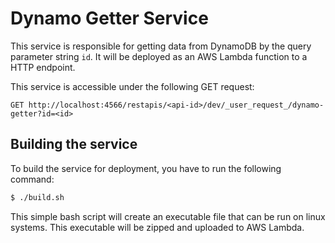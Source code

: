 # Dynamo Getter Service

This service is responsible for getting data from DynamoDB by the query parameter string
`id`. It will be deployed as an AWS Lambda function to a HTTP endpoint.

This service is accessible under the following GET request:

```text
GET http://localhost:4566/restapis/<api-id>/dev/_user_request_/dynamo-getter?id=<id>
```

## Building the service

To build the service for deployment, you have to run the following command:

```sh
$ ./build.sh
```

This simple bash script will create an executable file that can be run on linux systems.
This executable will be zipped and uploaded to AWS Lambda.